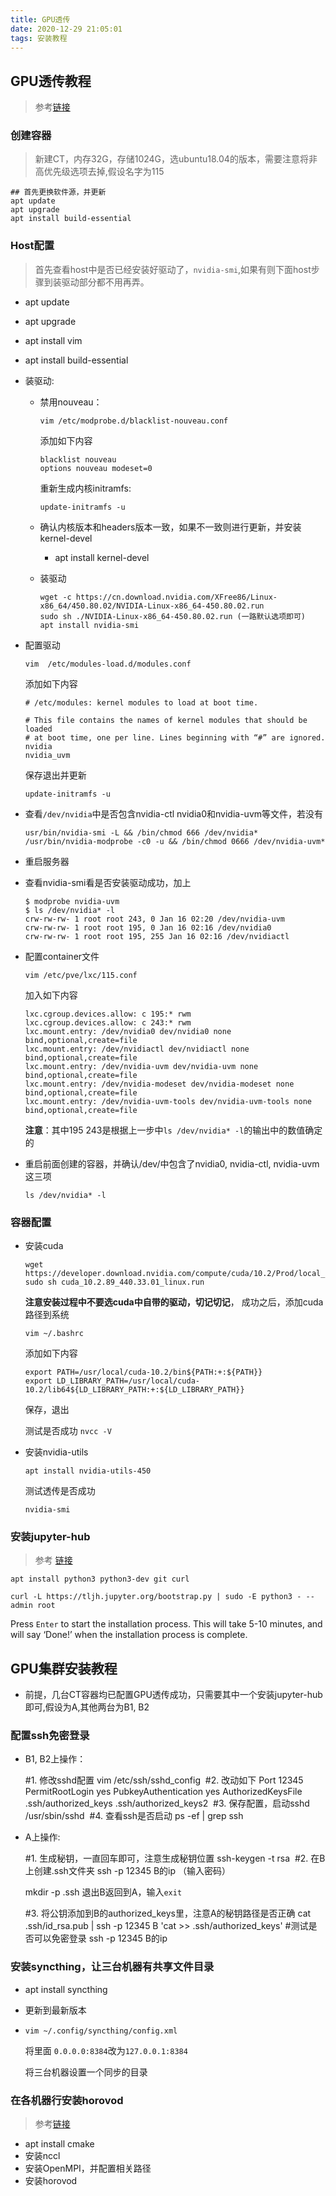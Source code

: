 ```yaml
---
title: GPU透传
date: 2020-12-29 21:05:01
tags: 安装教程
---
```

## GPU透传教程<!--more-->

> 参考[链接](https://medium.com/@MARatsimbazafy/journey-to-deep-learning-nvidia-gpu-passthrough-to-lxc-container-97d0bc474957)

### 创建容器

> 新建CT，内存32G，存储1024G，选ubuntu18.04的版本，需要注意将非高优先级选项去掉,假设名字为115

```
## 首先更换软件源，并更新
apt update
apt upgrade
apt install build-essential
```

### Host配置

> 首先查看host中是否已经安装好驱动了，`nvidia-smi`,如果有则下面host步骤到装驱动部分都不用再弄。

* apt update

* apt upgrade

* apt install vim

* apt install build-essential

* 装驱动:

  * 禁用nouveau：

    ```
    vim /etc/modprobe.d/blacklist-nouveau.conf
    ```

    添加如下内容

    ```
    blacklist nouveau
    options nouveau modeset=0
    ```

    重新生成内核initramfs:

    ```
    update-initramfs -u
    ```

  * 确认内核版本和headers版本一致，如果不一致则进行更新，并安装 kernel-devel

    * apt install kernel-devel

  * 装驱动

    ```
    wget -c https://cn.download.nvidia.com/XFree86/Linux-x86_64/450.80.02/NVIDIA-Linux-x86_64-450.80.02.run
    sudo sh ./NVIDIA-Linux-x86_64-450.80.02.run (一路默认选项即可)
    apt install nvidia-smi
    ```

* 配置驱动

  ```
  vim  /etc/modules-load.d/modules.conf
  ```

  添加如下内容

  ```
  # /etc/modules: kernel modules to load at boot time.
  
  # This file contains the names of kernel modules that should be loaded
  # at boot time, one per line. Lines beginning with “#” are ignored.
  nvidia
  nvidia_uvm
  ```

  保存退出并更新

  ```
  update-initramfs -u
  ```

* 查看`/dev/nvidia`中是否包含nvidia-ctl nvidia0和nvidia-uvm等文件，若没有

  ```
  usr/bin/nvidia-smi -L && /bin/chmod 666 /dev/nvidia*
  /usr/bin/nvidia-modprobe -c0 -u && /bin/chmod 0666 /dev/nvidia-uvm*
  ```

* 重启服务器

* 查看nvidia-smi看是否安装驱动成功，加上

  ```
  $ modprobe nvidia-uvm
  $ ls /dev/nvidia* -l
  crw-rw-rw- 1 root root 243, 0 Jan 16 02:20 /dev/nvidia-uvm
  crw-rw-rw- 1 root root 195, 0 Jan 16 02:16 /dev/nvidia0
  crw-rw-rw- 1 root root 195, 255 Jan 16 02:16 /dev/nvidiactl
  ```

* 配置container文件

  ```
  vim /etc/pve/lxc/115.conf
  ```

  加入如下内容

  ```
  lxc.cgroup.devices.allow: c 195:* rwm
  lxc.cgroup.devices.allow: c 243:* rwm
  lxc.mount.entry: /dev/nvidia0 dev/nvidia0 none bind,optional,create=file
  lxc.mount.entry: /dev/nvidiactl dev/nvidiactl none bind,optional,create=file
  lxc.mount.entry: /dev/nvidia-uvm dev/nvidia-uvm none bind,optional,create=file
  lxc.mount.entry: /dev/nvidia-modeset dev/nvidia-modeset none bind,optional,create=file
  lxc.mount.entry: /dev/nvidia-uvm-tools dev/nvidia-uvm-tools none bind,optional,create=file
  ```

  **注意**：其中195 243是根据上一步中`ls /dev/nvidia* -l`的输出中的数值确定的

* 重启前面创建的容器，并确认/dev/中包含了nvidia0, nvidia-ctl, nvidia-uvm这三项

  ```
  ls /dev/nvidia* -l
  ```

### 容器配置

* 安装cuda

  ```
  wget https://developer.download.nvidia.com/compute/cuda/10.2/Prod/local_installers/cuda_10.2.89_440.33.01_linux.run
  sudo sh cuda_10.2.89_440.33.01_linux.run
  ```

  **注意安装过程中不要选cuda中自带的驱动，切记切记**， 成功之后，添加cuda路径到系统

  ```
  vim ~/.bashrc
  ```

  添加如下内容

  ```
  export PATH=/usr/local/cuda-10.2/bin${PATH:+:${PATH}}
  export LD_LIBRARY_PATH=/usr/local/cuda-10.2/lib64${LD_LIBRARY_PATH:+:${LD_LIBRARY_PATH}}
  ```

  保存，退出

  测试是否成功 `nvcc -V`

* 安装nvidia-utils

  ```
  apt install nvidia-utils-450
  ```

  测试透传是否成功

  ```
  nvidia-smi
  ```

### 安装jupyter-hub

> 参考 [链接](https://tljh.jupyter.org/en/latest/install/custom-server.html)

```
apt install python3 python3-dev git curl
```

```
curl -L https://tljh.jupyter.org/bootstrap.py | sudo -E python3 - --admin root
```

Press `Enter` to start the installation process. This will take 5-10 minutes, and will say ‘Done!’ when the installation process is complete.

## GPU集群安装教程

* 前提，几台CT容器均已配置GPU透传成功，只需要其中一个安装jupyter-hub即可,假设为A,其他两台为B1, B2

### 配置ssh免密登录

* B1, B2上操作：

  \#1. 修改sshd配置 
  vim /etc/ssh/sshd_config
  ​
  \#2. 改动如下
  Port 12345
  PermitRootLogin yes
  PubkeyAuthentication yes
  AuthorizedKeysFile      .ssh/authorized_keys .ssh/authorized_keys2
  ​
  \#3. 保存配置，启动sshd
  /usr/sbin/sshd
  ​
  \#4. 查看ssh是否启动
  ps -ef | grep ssh

* A上操作:

  \#1. 生成秘钥，一直回车即可，注意生成秘钥位置
  ssh-keygen -t rsa
  ​
  \#2. 在B上创建.ssh文件夹
  ssh -p 12345 B的ip （输入密码）

  mkdir -p .ssh
  ​退出B返回到A，输入`exit`

  #3. 将公钥添加到B的authorized_keys里，注意A的秘钥路径是否正确
  cat .ssh/id_rsa.pub | ssh -p 12345 B 'cat >> .ssh/authorized_keys'
  ​
  \#测试是否可以免密登录
  ssh -p 12345 B的ip

### 安装syncthing，让三台机器有共享文件目录

* apt install syncthing

* 更新到最新版本

* ```
  vim ~/.config/syncthing/config.xml
  ```

  将里面 `0.0.0.0:8384`改为`127.0.0.1:8384`

  将三台机器设置一个同步的目录

### 在各机器行安装horovod

> 参考[链接](https://zhuanlan.zhihu.com/p/63158504)

* apt install cmake
* 安装nccl
* 安装OpenMPI，并配置相关路径
* 安装horovod

